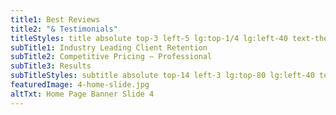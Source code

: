 ```yaml
---
title1: Best Reviews
title2: "& Testimonials"
titleStyles: title absolute top-3 left-5 lg:top-1/4 lg:left-40 text-themeBlue-600 text-base lg:text-7xl font-LatoBold text-center
subTitle1: Industry Leading Client Retention
subTitle2: Competitive Pricing – Professional
subTitle3: Results
subTitleStyles: subtitle absolute top-14 left-3 lg:top-80 lg:left-40 text-themeOrange-400 text-sm lg:text-4xl font-LatoLight text-center
featuredImage: 4-home-slide.jpg
altTxt: Home Page Banner Slide 4
---
```

